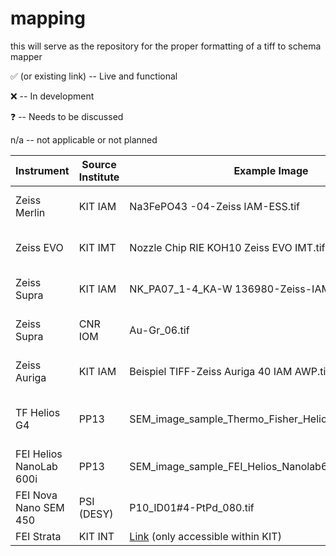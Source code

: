 # mapping
this will serve as the repository for the proper formatting of a tiff to schema mapper

✅ (or existing link) -- Live and functional

❌ -- In development

❓ -- Needs to be discussed

n/a -- not applicable or not planned


| Instrument              | Source Institute | Example Image                                                                                                           | SEM Schema | SEM Map                                                                                                                                        | SEM Plugin  | Tomography Schema | Tomography Map | Tomography Plugin                      |
|-------------------------|------------------|-------------------------------------------------------------------------------------------------------------------------|------------|------------------------------------------------------------------------------------------------------------------------------------------------|-------------|-------------------|----------------|----------------------------------------|
| Zeiss Merlin            | KIT IAM          | Na3FePO43 -04-Zeiss IAM-ESS.tif                                                                                         | ✅          | [Map File](https://github.com/kit-data-manager/Metadata-Schemas-for-Materials-Science/blob/preserve-local-data/SEM/map_Zeiss.json)             | SEM to JSON | ❓                 | ❓              | ❓                                      |
| Zeiss EVO               | KIT IMT          | Nozzle Chip RIE KOH10 Zeiss EVO IMT.tif                                                                                 | ✅          | [Map File]( https://github.com/kit-data-manager/Metadata-Schemas-for-Materials-Science/blob/preserve-local-data/SEM/map_Zeiss.json )           | SEM to JSON | ❓                 | ❓              | ❓                                      |
| Zeiss Supra             | KIT IAM          | NK_PA07_1-4_KA-W 136980-Zeiss-IAM ESS.tif                                                                               | ✅          | [Map File]( https://github.com/kit-data-manager/Metadata-Schemas-for-Materials-Science/blob/preserve-local-data/SEM/map_Zeiss.json )           | SEM to JSON | ❓                 | ❓              | ❓                                      |
| Zeiss Supra             | CNR IOM          | Au-Gr_06.tif                                                                                                            | ✅          | [Map File]( https://github.com/kit-data-manager/Metadata-Schemas-for-Materials-Science/blob/preserve-local-data/SEM/map_Zeiss.json )           | SEM to JSON | n/a               | n/a            | n/a                                    |
| Zeiss Auriga            | KIT IAM          | Beispiel TIFF-Zeiss Auriga 40 IAM AWP.tif                                                                               | ✅          | [Map File]( https://github.com/kit-data-manager/Metadata-Schemas-for-Materials-Science/blob/preserve-local-data/SEM/map_Zeiss.json )           | SEM to JSON | ✅                 | ✅              | ❌                                      |
| TF Helios G4            | PP13             | SEM_image_sample_Thermo_Fisher_Helios_G4_PFIB_CXe.tif                                                                   | ✅          | [Map File]( https://github.com/kit-data-manager/Metadata-Schemas-for-Materials-Science/blob/preserve-local-data/SEM/map_SEM_ThermoFisher.json) | ✅           | ✅                 | ✅              | SEM/FIB Tomography Acquisition to JSON |
| FEI Helios NanoLab 600i | PP13             | SEM_image_sample_FEI_Helios_Nanolab600.tif                                                                              | ✅          | [Map File]( https://github.com/kit-data-manager/Metadata-Schemas-for-Materials-Science/blob/preserve-local-data/SEM/map_SEM_ThermoFisher.json) | ✅           | ✅                 | ❌              | ❌                                      |
| FEI Nova Nano SEM 450   | PSI (DESY)       | P10_ID01#4-PtPd_080.tif                                                                                                 | ✅          | [Map File]( https://github.com/kit-data-manager/Metadata-Schemas-for-Materials-Science/blob/preserve-local-data/SEM/map_SEM_ThermoFisher.json) | ✅           | n/a               | n/a            | n/a                                    |
| FEI Strata              | KIT INT          | [Link](https://bwsyncandshare.kit.edu/apps/files/?dir=/Data-from-Strata&fileid=3036773539) (only accessible within KIT) | ✅          | ❌                                                                                                                                              | ❌           | ✅                 | ✅              | ❌                                      |

